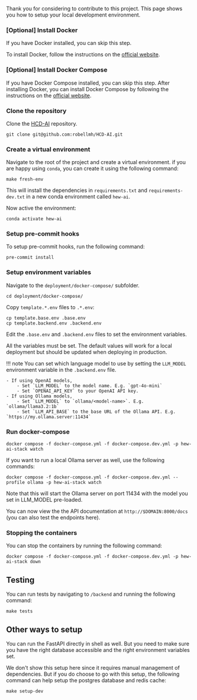 Thank you for considering to contribute to this project. This page shows you how to setup your local
development environment.

### [Optional] Install Docker

If you have Docker installed, you can skip this step.

To install Docker, follow the instructions on the [official website](https://docs.docker.com/get-docker/).

### [Optional] Install Docker Compose

If you have Docker Compose installed, you can skip this step.
After installing Docker, you can install Docker Compose by following the instructions on the [official website](https://docs.docker.com/compose/install/).

### Clone the repository

Clone the [HCD-AI](https://github.com/robellmh/HCD-AI) repository.

```shell
git clone git@github.com:robellmh/HCD-AI.git
```

### Create a virtual environment

Navigate to the root of the project and create a virtual environment.
if you are happy using `conda`, you can create it using the following command:

```shell
make fresh-env
```

This will install the dependencies in `requirements.txt` and `requirements-dev.txt` in a new conda environment called `hew-ai`.

Now active the environment:

```shell
conda activate hew-ai
```

### Setup pre-commit hooks

To setup pre-commit hooks, run the following command:

```shell
pre-commit install
```

### Setup environment variables


Navigate to the `deployment/docker-compose/` subfolder.

```shell
cd deployment/docker-compose/
```

Copy `template.*.env` files to `.*.env`:

```shell
cp template.base.env .base.env
cp template.backend.env .backend.env
```

Edit the `.base.env` and `.backend.env` files to set the environment variables.

All the variables must be set. The default values will work for a local deployment but should
be updated when deploying in production.

!!! note
    You can set which language model to use by setting the `LLM_MODEL` environment variable in the `.backend.env` file.

    - If using OpenAI models,
        - Set `LLM_MODEL` to the model name. E.g. `gpt-4o-mini`
        - Set `OPENAI_API_KEY` to your OpenAI API key.
    - If using Ollama models,
        - Set `LLM_MODEL` to `ollama/<model-name>`. E.g. `ollama/llama3.2:1b`
        - Set `LLM_API_BASE` to the base URL of the Ollama API. E.g. `https://my.ollama.server:11434`

### Run docker-compose

```shell
docker compose -f docker-compose.yml -f docker-compose.dev.yml -p hew-ai-stack watch
```

If you want to run a local Ollama server as well, use the following commands:

```shell
docker compose -f docker-compose.yml -f docker-compose.dev.yml --profile ollama -p hew-ai-stack watch
```

Note that this will start the Ollama server on port 11434 with the model you set in LLM_MODEL pre-loaded.


You can now view the the API documentation at
`http://$DOMAIN:8000/docs` (you can also test the endpoints here).

### Stopping the containers

You can stop the containers by running the following command:

```shell
docker compose -f docker-compose.yml -f docker-compose.dev.yml -p hew-ai-stack down
```

## Testing

You can run tests by navigating to `/backend` and running the following command:

```shell
make tests
```

## Other ways to setup

You can run the FastAPI directly in shell as well. But you need to make sure you have the right database accessible
and the right environment variables set.

We don't show this setup here since it requires manual management of dependencies. But if you do choose to go with this setup, the following command can help setup the postgres database and redis cache:

```
make setup-dev
```
